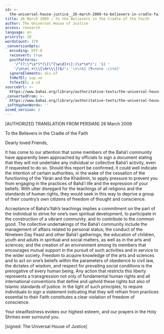 ```yaml
---
id: >-
  the-universal-house-justice__26-march-2009-to-believers-in-cradle-faith__281641032__en
title: 26 March 2009 – To the Believers in the Cradle of the Faith
author: The Universal House of Justice
access: research
language: en
priority: 10
wordsCount: 379
_conversionOpts:
  encoding: UTF-8
  reconvert: true
  postPatterns:
    '/^(?:\*\s*)*(\[\^[\w\d]+\]:)\s*\n*/': '$1 '
    '/\n\n(.+\\\[\d+\\\])$/': '\n\n$1 {¶=none .cite}'
  ignoreElements: div.of
  fnRefEl: sup.ve
  fnTextEl: a.sd
sourceUrl: >-
  https://www.bahai.org/library/authoritative-texts/the-universal-house-of-justice/messages/20090326_001/20090326_001.xhtml
_convertedFrom: >-
  https://www.bahai.org/library/authoritative-texts/the-universal-house-of-justice/messages/20090326_001/20090326_001.xhtml
_softHyphenWords: ''
ocnmd_version: 2
---
```

\[AUTHORIZED TRANSLATION FROM PERSIAN\]
26 March 2009

To the Believers in the Cradle of the Faith

Dearly loved Friends,

It has come to our attention that some members of the Bahá’í community have apparently been approached by officials to sign a document stating that they will not undertake any individual or collective Bahá’í activity, even if requested to do so. Should this report be confirmed, it could well indicate the intention of certain authorities, in the wake of the cessation of the functioning of the Yárán and the Khádimín, to apply pressure to prevent you from engaging in the practices of Bahá’í life and the expression of your beliefs. With utter disregard for the teachings of all religions and the standards of human rights, they would seek in this way to deprive a group of their country’s own citizens of freedom of thought and conscience.

Acceptance of Bahá’u’lláh’s teachings implies a commitment on the part of the individual to strive for one’s own spiritual development, to participate in the construction of a vibrant community, and to contribute to the common good. The collective undertakings of the Bahá’í community include the management of affairs related to personal status; the conduct of the Nineteen Day Feast and other Bahá’í gatherings; the education of children, youth and adults in spiritual and social matters, as well as in the arts and sciences; and the creation of an environment among its members that encourages mutual support in the pursuit of such activities and in service to the wider society. Freedom to acquire knowledge of the arts and sciences and to act on one’s beliefs within the parameters of obedience to civil law, the dictates of wisdom, and respect for prevailing social conditions is the prerogative of every human being. Any action that restricts this liberty represents a transgression not only of fundamental human rights and all international conventions that define and uphold these rights but also of Islamic standards of justice. In the light of such principles, to require individuals to sign a statement indicating that they will refrain from practices essential to their Faith constitutes a clear violation of freedom of conscience.

Your steadfastness evokes our highest esteem, and our prayers in the Holy Shrines ever surround you.

\[signed: The Universal House of Justice\]

